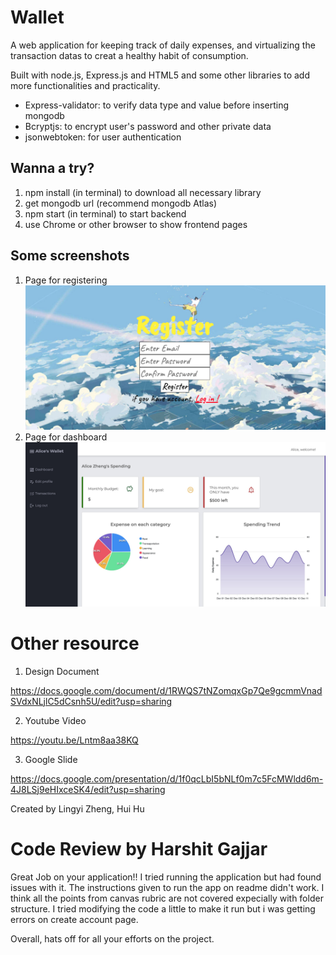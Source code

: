 # Wallet


A web application for keeping track of daily expenses, and virtualizing the transaction datas to creat a healthy habit of consumption. 

Built with node.js, Express.js and HTML5 and some other libraries to add more functionalities and practicality. 
- Express-validator: to verify data type and value before inserting mongodb
- Bcryptjs: to encrypt user's password and other private data
- jsonwebtoken: for user authentication


## Wanna a try?
1. npm install (in terminal) to download all necessary library
2. get mongodb url (recommend mongodb Atlas)
3. npm start (in terminal) to start backend
4. use Chrome or other browser to show frontend pages


## Some screenshots
1. Page for registering
![](./frontend//images/homepage.png)
2. Page for dashboard
![](./frontend/images/dashboard.jpg)

# Other resource
1. Design Document

https://docs.google.com/document/d/1RWQS7tNZomqxGp7Qe9gcmmVnadSVdxNLjlC5dCsnh5U/edit?usp=sharing


2. Youtube Video

https://youtu.be/Lntm8aa38KQ

3. Google Slide

https://docs.google.com/presentation/d/1f0qcLbI5bNLf0m7c5FcMWldd6m-4J8LSj9eHIxceSK4/edit?usp=sharing


Created by Lingyi Zheng, Hui Hu


# Code Review by Harshit Gajjar
Great Job on your application!! I tried running the application but had found issues with it.
The instructions given to run the app on readme didn't work. 
I think all the points from canvas rubric are not covered expecially with folder structure. I tried modifying the code a little to make it run but i was getting errors on create account page.

Overall, hats off for all your efforts on the project.
